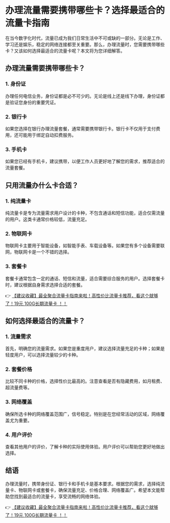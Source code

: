 # 办理流量需要携带哪些卡？选择最适合的流量卡指南

在当今数字化时代，流量已成为我们日常生活中不可或缺的一部分。无论是工作、学习还是娱乐，稳定的网络连接都至关重要。那么，办理流量时，您需要携带哪些卡？又该如何选择最适合的流量卡呢？本文将为您详细解答。

## 办理流量需要携带哪些卡？

### 1. 身份证
办理任何电信业务，身份证都是必不可少的。无论是线上还是线下办理，身份证都是验证您身份的重要凭证。

### 2. 银行卡
如果您选择在银行办理流量套餐，通常需要携带银行卡。银行卡不仅用于支付费用，还可能用于绑定自动扣费服务。

### 3. 手机卡
如果您已经有手机卡，建议携带，以便工作人员更好地了解您的需求，推荐适合的流量套餐。

## 只用流量办什么卡合适？

### 1. 纯流量卡
纯流量卡是专为流量需求用户设计的卡种，不包含通话和短信功能，适合仅需流量的用户。这类卡通常价格较低，流量充足。

### 2. 物联网卡
物联网卡主要用于智能设备，如智能手表、车载设备等。如果您有多个设备需要联网，物联网卡是一个不错的选择。

### 3. 套餐卡
套餐卡通常包含一定的通话、短信和流量，适合需要综合服务的用户。选择套餐卡时，建议根据自身需求选择合适的套餐。

👉 [【建议收藏】最全聚合流量卡指南来啦！高性价比流量卡推荐，看这个就够了！19元 100G长期流量卡 ！！](https://bit.ly/Liuliangka)

## 如何选择最适合的流量卡？

### 1. 流量需求
首先，明确您的流量需求。如果您是重度用户，建议选择流量充足的卡种；如果是轻度用户，可以选择流量较少的卡种。

### 2. 套餐价格
比较不同卡种的价格，选择性价比最高的。注意查看是否有隐藏费用，如月租费、超流量费等。

### 3. 网络覆盖
确保所选卡种的网络覆盖范围广，信号稳定。特别是在您经常活动的区域，网络覆盖尤为重要。

### 4. 用户评价
查看其他用户的评价，了解卡种的实际使用体验。用户评价可以帮助您更好地做出选择。

## 结语

办理流量时，携带身份证、银行卡和手机卡是基本要求。根据您的需求，选择纯流量卡、物联网卡或套餐卡，确保流量充足、价格合理、网络覆盖广。希望本文能帮助您找到最适合的流量卡，享受流畅的网络体验。

👉 [【建议收藏】最全聚合流量卡指南来啦！高性价比流量卡推荐，看这个就够了！19元 100G长期流量卡 ！！](https://bit.ly/Liuliangka)